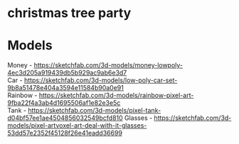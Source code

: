 # christmas tree party

# Models

Money - https://sketchfab.com/3d-models/money-lowpoly-4ec3d205a919439db5b929ac9ab6e3d7  
Car - https://sketchfab.com/3d-models/low-poly-car-set-9b8a51478e404a3594e11584b90a0e91  
Rainbow - https://sketchfab.com/3d-models/rainbow-pixel-art-9fba22f4a3ab4d1695506af1e82e3e5c  
Tank - https://sketchfab.com/3d-models/pixel-tank-d04bf57ee1ae4504856032549bcfd810
Glasses - https://sketchfab.com/3d-models/pixel-artvoxel-art-deal-with-it-glasses-53dd57e2352f45128f26e41eadd36699
